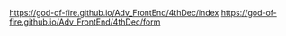 https://god-of-fire.github.io/Adv_FrontEnd/4thDec/index
https://god-of-fire.github.io/Adv_FrontEnd/4thDec/form

